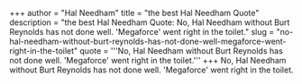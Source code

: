 +++
author = "Hal Needham"
title = "the best Hal Needham Quote"
description = "the best Hal Needham Quote: No, Hal Needham without Burt Reynolds has not done well. 'Megaforce' went right in the toilet."
slug = "no-hal-needham-without-burt-reynolds-has-not-done-well-megaforce-went-right-in-the-toilet"
quote = '''No, Hal Needham without Burt Reynolds has not done well. 'Megaforce' went right in the toilet.'''
+++
No, Hal Needham without Burt Reynolds has not done well. 'Megaforce' went right in the toilet.
